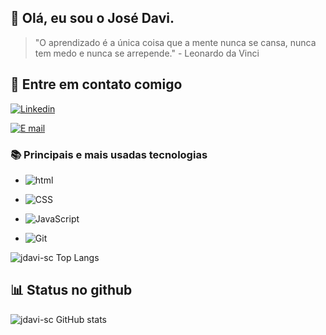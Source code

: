 ## 👋 Olá, eu sou o José Davi.
>"O aprendizado é a única coisa que a mente nunca se cansa, nunca tem medo e nunca se arrepende." - Leonardo da Vinci

## 📲 Entre em contato comigo 
[![Linkedin](https://img.shields.io/badge/LinkedIn-0077B5?style=for-the-badge&logo=linkedin&logoColor=white)](www.linkedin.com/in/josé-davi)

[![E mail](https://img.shields.io/badge/Gmail-D14836?style=for-the-badge&logo=gmail&logoColor=white)](josedscosta2005@gmail.com)


### 📚 Principais e mais usadas tecnologias  

- ![html](https://img.shields.io/badge/HTML5-E34F26?style=for-the-badge&logo=html5&logoColor=white)

- ![CSS](https://img.shields.io/badge/CSS-239120?&style=for-the-badge&logo=css3&logoColor=white)

- ![JavaScript](https://img.shields.io/badge/JavaScript-F7DF1E?style=for-the-badge&logo=javascript&logoColor=black)

- ![Git](https://img.shields.io/badge/GIT-E44C30?style=for-the-badge&logo=git&logoColor=white)  
 
![jdavi-sc Top Langs](https://github-readme-stats.vercel.app/api/top-langs/?username=jdavi-sc&layout=compact)

## 📊 Status no github

![jdavi-sc GitHub stats](https://github-readme-stats.vercel.app/api?username=jdavi-sc&show_icons=true&theme=transparent)
